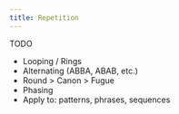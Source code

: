 ```yaml
---
title: Repetition
---
```


TODO

- Looping / Rings
- Alternating (ABBA, ABAB, etc.)
- Round > Canon > Fugue
- Phasing
- Apply to: patterns, phrases, sequences
